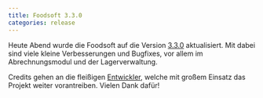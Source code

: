 ```yaml
---
title: Foodsoft 3.3.0
categories: release
---
```

Heute Abend wurde die Foodsoft auf die
Version [3.3.0](https://github.com/foodcoops/foodsoft/blob/master/CHANGELOG.md#foodsoft-330)
aktualisiert. Mit dabei sind viele kleine Verbesserungen und Bugfixes, vor allem
im Abrechnungsmodul und der Lagerverwaltung.

Credits gehen an die fleißigen [Entwickler](https://github.com/foodcoops/foodsoft/graphs/contributors),
welche mit großem Einsatz das Projekt weiter vorantreiben. Vielen Dank dafür!
